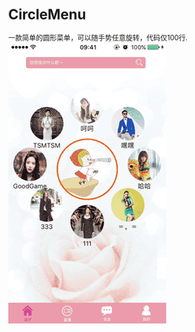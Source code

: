 # CircleMenu
一款简单的圆形菜单，可以随手势任意旋转，代码仅100行.<br/>
![gif图片](https://github.com/YLYwoaini/CircleMenu/blob/master/Image/rotation.gif)
